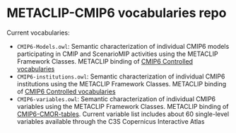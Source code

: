 # METACLIP-CMIP6 vocabularies repo

Current vocabularies:
 * `CMIP6-Models.owl`: Semantic characterization of individual CMIP6 models participating in CMIP and ScenarioMIP activities using the METACLIP Framework Classes. METACLIP binding of [CMIP6 Controlled vocabularies](https://wcrp-cmip.github.io/CMIP6_CVs/)
 * `CMIP6-institutions.owl`: Semantic characterization of individual CMIP6 institutions using the METACLIP Framework Classes. METACLIP binding of [CMIP6 Controlled vocabularies](https://wcrp-cmip.github.io/CMIP6_CVs/)
 * `CMIP6-variables.owl`: Semantic characterization of individual CMIP6 variables using the METACLIP Framework Classes. METACLIP binding of [CMIP6-CMOR-tables](https://github.com/PCMDI/cmip6-cmor-tables/). Current variable list includes about 60 single-level variables available through the C3S Copernicus Interactive Atlas
